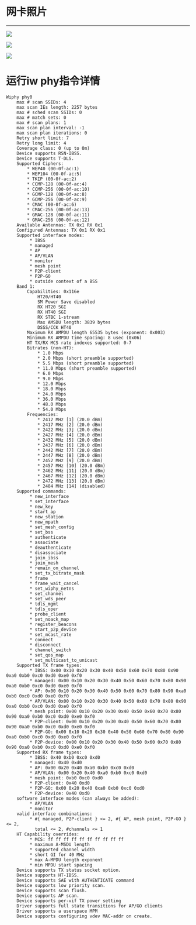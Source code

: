 # 网卡照片 #

----------
![](https://i.imgur.com/fZryWPV.jpg)

![](https://i.imgur.com/2dEpFGp.jpg)

![](https://i.imgur.com/9LJgOsf.jpg)

# 运行iw phy指令详情 #
    Wiphy phy0
    	max # scan SSIDs: 4
    	max scan IEs length: 2257 bytes
    	max # sched scan SSIDs: 0
    	max # match sets: 0
    	max # scan plans: 1
    	max scan plan interval: -1
    	max scan plan iterations: 0
    	Retry short limit: 7
    	Retry long limit: 4
    	Coverage class: 0 (up to 0m)
    	Device supports RSN-IBSS.
    	Device supports T-DLS.
    	Supported Ciphers:
    		* WEP40 (00-0f-ac:1)
    		* WEP104 (00-0f-ac:5)
    		* TKIP (00-0f-ac:2)
    		* CCMP-128 (00-0f-ac:4)
    		* CCMP-256 (00-0f-ac:10)
    		* GCMP-128 (00-0f-ac:8)
    		* GCMP-256 (00-0f-ac:9)
    		* CMAC (00-0f-ac:6)
    		* CMAC-256 (00-0f-ac:13)
    		* GMAC-128 (00-0f-ac:11)
    		* GMAC-256 (00-0f-ac:12)
    	Available Antennas: TX 0x1 RX 0x1
    	Configured Antennas: TX 0x1 RX 0x1
    	Supported interface modes:
    		 * IBSS
    		 * managed
    		 * AP
    		 * AP/VLAN
    		 * monitor
    		 * mesh point
    		 * P2P-client
    		 * P2P-GO
    		 * outside context of a BSS
    	Band 1:
    		Capabilities: 0x116e
    			HT20/HT40
    			SM Power Save disabled
    			RX HT20 SGI
    			RX HT40 SGI
    			RX STBC 1-stream
    			Max AMSDU length: 3839 bytes
    			DSSS/CCK HT40
    		Maximum RX AMPDU length 65535 bytes (exponent: 0x003)
    		Minimum RX AMPDU time spacing: 8 usec (0x06)
    		HT TX/RX MCS rate indexes supported: 0-7
    		Bitrates (non-HT):
    			* 1.0 Mbps
    			* 2.0 Mbps (short preamble supported)
    			* 5.5 Mbps (short preamble supported)
    			* 11.0 Mbps (short preamble supported)
    			* 6.0 Mbps
    			* 9.0 Mbps
    			* 12.0 Mbps
    			* 18.0 Mbps
    			* 24.0 Mbps
    			* 36.0 Mbps
    			* 48.0 Mbps
    			* 54.0 Mbps
    		Frequencies:
    			* 2412 MHz [1] (20.0 dBm)
    			* 2417 MHz [2] (20.0 dBm)
    			* 2422 MHz [3] (20.0 dBm)
    			* 2427 MHz [4] (20.0 dBm)
    			* 2432 MHz [5] (20.0 dBm)
    			* 2437 MHz [6] (20.0 dBm)
    			* 2442 MHz [7] (20.0 dBm)
    			* 2447 MHz [8] (20.0 dBm)
    			* 2452 MHz [9] (20.0 dBm)
    			* 2457 MHz [10] (20.0 dBm)
    			* 2462 MHz [11] (20.0 dBm)
    			* 2467 MHz [12] (20.0 dBm)
    			* 2472 MHz [13] (20.0 dBm)
    			* 2484 MHz [14] (disabled)
    	Supported commands:
    		 * new_interface
    		 * set_interface
    		 * new_key
    		 * start_ap
    		 * new_station
    		 * new_mpath
    		 * set_mesh_config
    		 * set_bss
    		 * authenticate
    		 * associate
    		 * deauthenticate
    		 * disassociate
    		 * join_ibss
    		 * join_mesh
    		 * remain_on_channel
    		 * set_tx_bitrate_mask
    		 * frame
    		 * frame_wait_cancel
    		 * set_wiphy_netns
    		 * set_channel
    		 * set_wds_peer
    		 * tdls_mgmt
    		 * tdls_oper
    		 * probe_client
    		 * set_noack_map
    		 * register_beacons
    		 * start_p2p_device
    		 * set_mcast_rate
    		 * connect
    		 * disconnect
    		 * channel_switch
    		 * set_qos_map
    		 * set_multicast_to_unicast
    	Supported TX frame types:
    		 * IBSS: 0x00 0x10 0x20 0x30 0x40 0x50 0x60 0x70 0x80 0x90 0xa0 0xb0 0xc0 0xd0 0xe0 0xf0
    		 * managed: 0x00 0x10 0x20 0x30 0x40 0x50 0x60 0x70 0x80 0x90 0xa0 0xb0 0xc0 0xd0 0xe0 0xf0
    		 * AP: 0x00 0x10 0x20 0x30 0x40 0x50 0x60 0x70 0x80 0x90 0xa0 0xb0 0xc0 0xd0 0xe0 0xf0
    		 * AP/VLAN: 0x00 0x10 0x20 0x30 0x40 0x50 0x60 0x70 0x80 0x90 0xa0 0xb0 0xc0 0xd0 0xe0 0xf0
    		 * mesh point: 0x00 0x10 0x20 0x30 0x40 0x50 0x60 0x70 0x80 0x90 0xa0 0xb0 0xc0 0xd0 0xe0 0xf0
    		 * P2P-client: 0x00 0x10 0x20 0x30 0x40 0x50 0x60 0x70 0x80 0x90 0xa0 0xb0 0xc0 0xd0 0xe0 0xf0
    		 * P2P-GO: 0x00 0x10 0x20 0x30 0x40 0x50 0x60 0x70 0x80 0x90 0xa0 0xb0 0xc0 0xd0 0xe0 0xf0
    		 * P2P-device: 0x00 0x10 0x20 0x30 0x40 0x50 0x60 0x70 0x80 0x90 0xa0 0xb0 0xc0 0xd0 0xe0 0xf0
    	Supported RX frame types:
    		 * IBSS: 0x40 0xb0 0xc0 0xd0
    		 * managed: 0x40 0xd0
    		 * AP: 0x00 0x20 0x40 0xa0 0xb0 0xc0 0xd0
    		 * AP/VLAN: 0x00 0x20 0x40 0xa0 0xb0 0xc0 0xd0
    		 * mesh point: 0xb0 0xc0 0xd0
    		 * P2P-client: 0x40 0xd0
    		 * P2P-GO: 0x00 0x20 0x40 0xa0 0xb0 0xc0 0xd0
    		 * P2P-device: 0x40 0xd0
    	software interface modes (can always be added):
    		 * AP/VLAN
    		 * monitor
    	valid interface combinations:
    		 * #{ managed, P2P-client } <= 2, #{ AP, mesh point, P2P-GO } <= 2,
    		   total <= 2, #channels <= 1
    	HT Capability overrides:
    		 * MCS: ff ff ff ff ff ff ff ff ff ff
    		 * maximum A-MSDU length
    		 * supported channel width
    		 * short GI for 40 MHz
    		 * max A-MPDU length exponent
    		 * min MPDU start spacing
    	Device supports TX status socket option.
    	Device supports HT-IBSS.
    	Device supports SAE with AUTHENTICATE command
    	Device supports low priority scan.
    	Device supports scan flush.
    	Device supports AP scan.
    	Device supports per-vif TX power setting
    	Driver supports full state transitions for AP/GO clients
    	Driver supports a userspace MPM
    	Device supports configuring vdev MAC-addr on create.
